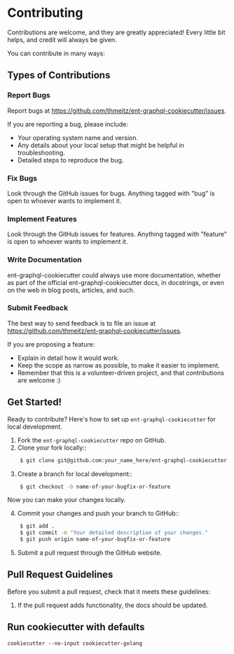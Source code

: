 # Contributing

Contributions are welcome, and they are greatly appreciated! Every little bit helps, and credit will always be given.

You can contribute in many ways:

## Types of Contributions

### Report Bugs

Report bugs at https://github.com/thmeitz/ent-graphql-cookiecutter/issues.

If you are reporting a bug, please include:

* Your operating system name and version.
* Any details about your local setup that might be helpful in troubleshooting.
* Detailed steps to reproduce the bug.

### Fix Bugs

Look through the GitHub issues for bugs. Anything tagged with "bug"
is open to whoever wants to implement it.

### Implement Features

Look through the GitHub issues for features. Anything tagged with "feature"
is open to whoever wants to implement it.

### Write Documentation

ent-graphql-cookiecutter could always use more documentation, whether as part of the
official ent-graphql-cookiecutter docs, in docstrings, or even on the web in blog posts,
articles, and such.

### Submit Feedback

The best way to send feedback is to file an issue at https://github.com/thmeitz/ent-graphql-cookiecutter/issues.

If you are proposing a feature:

* Explain in detail how it would work.
* Keep the scope as narrow as possible, to make it easier to implement.
* Remember that this is a volunteer-driven project, and that contributions
  are welcome :)

## Get Started!

Ready to contribute? Here's how to set up `ent-graphql-cookiecutter` for local development.

1. Fork the `ent-graphql-cookiecutter` repo on GitHub.
2. Clone your fork locally::
```bash
    $ git clone git@github.com:your_name_here/ent-graphql-cookiecutter.git
```

3. Create a branch for local development::
```bash
    $ git checkout -b name-of-your-bugfix-or-feature
```
   Now you can make your changes locally.

4. Commit your changes and push your branch to GitHub::
```bash
    $ git add .
    $ git commit -m "Your detailed description of your changes."
    $ git push origin name-of-your-bugfix-or-feature
```

5. Submit a pull request through the GitHub website.

Pull Request Guidelines
-----------------------

Before you submit a pull request, check that it meets these guidelines:

1. If the pull request adds functionality, the docs should be updated.

## Run cookiecutter with defaults

```
cookiecutter --no-input cookiecutter-golang
```
